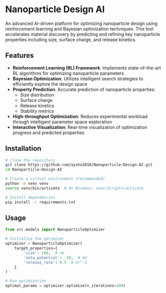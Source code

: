 # Nanoparticle Design AI

An advanced AI-driven platform for optimizing nanoparticle design using reinforcement learning and Bayesian optimization techniques. This tool accelerates material discovery by predicting and refining key nanoparticle properties including size, surface charge, and release kinetics.

## Features

- **Reinforcement Learning (RL) Framework**: Implements state-of-the-art RL algorithms for optimizing nanoparticle parameters
- **Bayesian Optimization**: Utilizes intelligent search strategies to efficiently explore the design space
- **Property Prediction**: Accurate prediction of nanoparticle properties:
  - Size distribution
  - Surface charge
  - Release kinetics
  - Stability metrics
- **High-throughput Optimization**: Reduces experimental workload through intelligent parameter space exploration
- **Interactive Visualization**: Real-time visualization of optimization progress and predicted properties

## Installation

```bash
# Clone the repository
git clone https://github.com/aysha2016/Nanoparticle-Design-AI.git
cd Nanoparticle-Design-AI

# Create a virtual environment (recommended)
python -m venv venv
source venv/bin/activate  # On Windows: venv\Scripts\activate

# Install dependencies
pip install -r requirements.txt
```


## Usage

```python
from src.models import NanoparticleOptimizer

# Initialize the optimizer
optimizer = NanoparticleOptimizer(
    target_properties={
        'size': 100,  # nm
        'zeta_potential': -30,  # mV
        'release_rate': 0.5  # hr^-1
    }
)

# Run optimization
optimal_params = optimizer.optimize(n_iterations=100)
```
